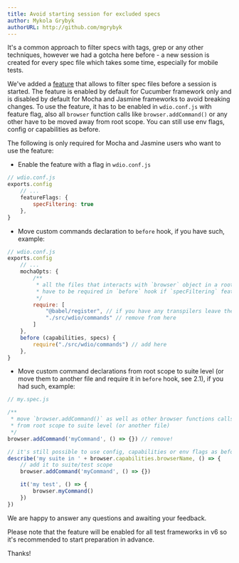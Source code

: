 ```yaml
---
title: Avoid starting session for excluded specs
author: Mykola Grybyk
authorURL: http://github.com/mgrybyk
---
```


It's a common approach to filter specs with tags, grep or any other techniques, however we had a gotcha here before - a new session is created for every spec file which takes some time, especially for mobile tests.

We've added a [feature](https://github.com/webdriverio/webdriverio/pull/4531) that allows to filter spec files before a session is started. The feature is enabled by default for Cucumber framework only and is disabled by default for Mocha and Jasmine frameworks to avoid breaking changes. To use the feature, it has to be enabled in `wdio.conf.js` with feature flag, also all `browser` function calls like `browser.addCommand()` or any other have to be moved away from root scope. You can still use env flags, config or capabilities as before.

The following is only required for Mocha and Jasmine users who want to use the feature:

- Enable the feature with a flag in `wdio.conf.js`
```js
// wdio.conf.js
exports.config
    // ...
    featureFlags: {
        specFiltering: true
    },
}
```

- Move custom commands declaration to `before` hook, if you have such, example:
```js
// wdio.conf.js
exports.config
    // ...
    mochaOpts: {
        /**
         * all the files that interacts with `browser` object in a root scope
         * have to be required in `before` hook if `specFiltering` feature is enabled.
         */
        require: [
            "@babel/register", // if you have any transpilers leave them as is
            "./src/wdio/commands" // remove from here
        ]
    },
    before (capabilities, specs) {
        require("./src/wdio/commands") // add here
    },
}
```
- Move custom command declarations from root scope to suite level (or move them to another file and require it in `before` hook, see 2.1), if you had such, example:
```js
// my.spec.js

/**
 * move `browser.addCommand()` as well as other browser functions calls
 * from root scope to suite level (or another file)
 */
browser.addCommand('myCommand', () => {}) // remove!

// it's still possible to use config, capabilities or env flags as before.
describe('my suite in ' + browser.capabilities.browserName, () => {
    // add it to suite/test scope
    browser.addCommand('myCommand', () => {})

    it('my test', () => {
        browser.myCommand()
    })
})
```

We are happy to answer any questions and awaiting your feedback.

Please note that the feature will be enabled for all test frameworks in v6 so it's recommended to start preparation in advance.

Thanks!

